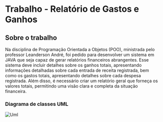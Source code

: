    # Trabalho - Relatório de Gastos e Ganhos
   
   ## Sobre o trabalho
   
   Na disciplina de Programação Orientada a Objetos (POO), ministrada pelo professor Leanderson André, foi pedido para desenvolver um sistema em JAVA que seja capaz de gerar relatórios financeiros abrangentes. Esse sistema deve incluir detalhes sobre os ganhos totais, apresentando informações detalhadas sobre cada entrada de receita registrada, bem como os gastos totais, apresentando detalhes sobre cada despesa registrada. Além disso, é necessário criar um relatório geral que forneça os valores totais, permitindo uma visão clara e completa da situação financeira.
   
   ### Diagrama de classes UML



![Uml](https://user-images.githubusercontent.com/123660417/235980131-5aa37a44-ca08-4458-8cc4-f43aaef48b74.png)

